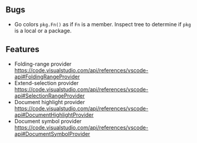 ## Bugs
- Go colors `pkg.Fn()` as if `Fn` is a member. Inspect tree to determine if `pkg` is a local or a package.

## Features
- Folding-range provider https://code.visualstudio.com/api/references/vscode-api#FoldingRangeProvider
- Extend-selection provider https://code.visualstudio.com/api/references/vscode-api#SelectionRangeProvider
- Document highlight provider https://code.visualstudio.com/api/references/vscode-api#DocumentHighlightProvider
- Document symbol provider https://code.visualstudio.com/api/references/vscode-api#DocumentSymbolProvider